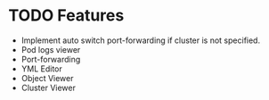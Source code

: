 # TODO Features

- Implement auto switch port-forwarding if cluster is not specified. 
- Pod logs viewer
- Port-forwarding
- YML Editor
- Object Viewer
- Cluster Viewer
